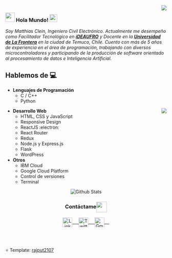 <img align="right" src="https://user-images.githubusercontent.com/5713670/87202985-820dcb80-c2b6-11ea-9f56-7ec461c497c3.gif"/>

### <img src="https://github.com/rajput2107/rajput2107/blob/master/Assets/Hi.gif" width="29px"> Hola Mundo!&nbsp;<img src="https://github.com/rajput2107/rajput2107/blob/master/Assets/Earth.gif" width="24px">
<em>Soy Matthias Clein, Ingeniero Civil Electrónico. Actualmente me desempeño como Facilitador Tecnológico en <a href="https://www.ideaufro.com"><b>iDEAUFRO</b></a> y Docente en la <a href="https://www.ufro.cl"><b>Universidad de La Frontera</b></a> en la ciudad de Temuco, Chile. Cuento con más de 5 años de experiencia en el área de programación, trabajando con diversos microcontroladores y participando de la producción de software orientado al procesamiento de datos e Inteligencia Artificial.</em> 
 <br/>
## Hablemos de :computer: 
- **Lenguajes de Programación**
	- C / C++
	- Python
<img align="right" src="https://github.com/rajput2107/rajput2107/blob/master/Assets/Developer.gif"/>

- **Desarrollo Web**
	- HTML, CSS y JavaScript
	- Responsive Design
	- ReactJS :electron:
  - React Router
  - Redux
  - Node.js y Express.js
  - Flask
  - WordPress
- **Otros**
  - IBM Cloud
  - Google Cloud Platform
  - Control de versiones
  - Terminal


<p align="center">
<img align="center" src="https://github-readme-stats.vercel.app/api?username=maticlein" alt="Github Stats">
</p>  

<div align="center">
  <h3 align="center">Contáctame<img align="center" src="https://github.com/rajput2107/rajput2107/blob/master/Assets/Handshake.gif" height="33px" /></h3> 
</div>
<p align="center">
 <a href="https://www.linkedin.com/in/maticlein/" target="_blank">
  <img align="center" alt="LinkedIn" width="30px" src="https://www.vectorlogo.zone/logos/linkedin/linkedin-icon.svg" /> &nbsp; &nbsp;
 </a>
 <a href="https://twitter.com/maticlein" target="_blank">
  <img align="center" alt="Twitter" width="30px" src="https://www.vectorlogo.zone/logos/twitter/twitter-official.svg" /> &nbsp; &nbsp;
 </a>
 <a href="mailto:matthias.clein@ufromail.cl" target="_blank">
  <img align="center" alt="Gmail" width="30px" src="https://www.vectorlogo.zone/logos/gmail/gmail-icon.svg" /> &nbsp; &nbsp;
 </a>
  <br/>
  <br/>
</p>
<br/>

⭐️ Template: [rajput2107](https://github.com/rajput2107)
